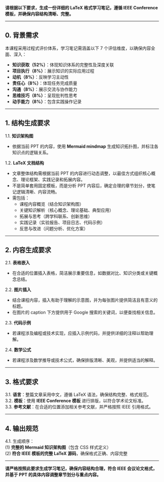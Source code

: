 **请根据以下要求，生成一份详细的 LaTeX 格式学习笔记，遵循 IEEE Conference 模板，并确保内容结构清晰、完整。**

---

## 0. 背景需求

本课程采用过程式评价体系，学习笔记需涵盖以下 7 个评估维度，以确保内容全面、深入：
- **知识获取（52%）**：体现知识体系的完整性及深度关联  
- **项目执行（8%）**：展示知识的实际应用过程  
- **动机（8%）**：反映学习主动性  
- **责任心（8%）**：体现任务完成质量  
- **沟通（8%）**：展示交流与协作能力  
- **思维技巧（8%）**：呈现批判性思考  
- **动手能力（8%）**：包含实践操作记录  

---

## 1. 结构生成要求

1.1. **知识架构图**  
- 依据当前 PPT 的内容，使用 **Mermaid mindmap** 生成知识拓扑图，并标注各知识点的逻辑关系。  

1.2. **LaTeX 文档结构**  
- 文章整体结构需根据当前 PPT 的内容进行动态调整，以最佳方式组织核心概念、理论框架、实践记录和拓展内容。  
- 不是简单套用固定模板，而是分析 PPT 内容后，确定合理的章节划分，使笔记逻辑清晰、内容流畅。  
- 需包括：
  - 课程内容概览（结合知识架构图）
  - 关键知识解析（核心概念、理论基础、典型应用）
  - 拓展与思考（跨学科联系、创新思维）
  - 实践记录（实验报告、项目日志、代码示例）
  - 反思与改进（问题分析、优化方案）

---

## 2. 内容生成要求  

2.1. **表格嵌入**  
- 在合适的位置插入表格，简洁展示重要信息，如数据对比、知识分类或关键概念总结。  

2.2. **图片插入**  
- 结合课程内容，插入有助于理解的示意图，并为每张图片提供简洁且有意义的标题。  
- 在图片的 caption 下方提供用于 Google 搜索的关键词，以便查找相关信息。  

2.3. **代码示例**  
- 若课程涉及编程或技术实现，应插入示例代码，并提供详细的注释以帮助理解。  

2.4. **数学公式**  
- 若课程涉及数学推导或技术公式，确保排版清晰、美观，并提供适当的解释。  

---

## 3. 格式要求  

3.1. **语言**：整篇文章采用中文，遵循 LaTeX 语法，确保结构完整、格式规范。  
3.2. **模板**：使用 **IEEE Conference 模板** 进行排版，以符合学术论文标准。  
3.3. **参考文献**：在合适的位置添加相关参考文献，并严格按照 IEEE 引用格式。  

---

## 4. 输出规范  

4.1. 生成顺序：  
(1) **完整的 Mermaid 知识架构图**（包含 CSS 样式定义）  
(2) **符合 IEEE 模板的完整 LaTeX 源码**，确保格式正确、内容完整  

---

**请严格按照此要求生成学习笔记，确保内容结构合理，符合 IEEE 会议论文格式，并基于 PPT 的具体内容调整章节划分与重点内容。**

